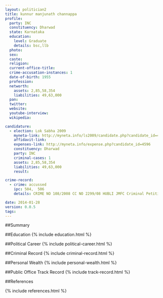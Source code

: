 ```yaml
---
layout: politician2
title: kunnur manjunath channappa
profile: 
  party: INC
  constituency: Dharwad
  state: Karnataka
  education: 
    level: Graduate
    details: bsc,llb
  photo: 
  sex: 
  caste: 
  religion: 
  current-office-title: 
  crime-accusation-instances: 1
  date-of-birth: 1955
  profession: 
  networth: 
    assets: 2,85,58,354
    liabilities: 49,63,000
  pan: 
  twitter: 
  website: 
  youtube-interview: 
  wikipedia: 

candidature: 
  - election: Lok Sabha 2009
    myneta-link: http://myneta.info/ls2009/candidate.php?candidate_id=4596
    affidavit-link: 
    expenses-link: http://myneta.info/expense.php?candidate_id=4596
    constituency: Dharwad 
    party: INC
    criminal-cases: 1
    assets: 2,85,58,354
    liabilities: 49,63,000
    result:  

crime-record: 
  - crime: accussed
    ipc: 504,  506
    details: CRIME NO 108/2008 CC NO 2299/08 HUBLI JMFC Criminal Petition nO: 7062/2009 

date: 2014-01-28
version: 0.0.5
tags: 
---
```

##Summary


##Education
{% include education.html %}


##Political Career
{% include political-career.html %}


##Criminal Record
{% include criminal-record.html %}


##Personal Wealth
{% include personal-wealth.html %}


##Public Office Track Record
{% include track-record.html %}


##References


{% include references.html %}